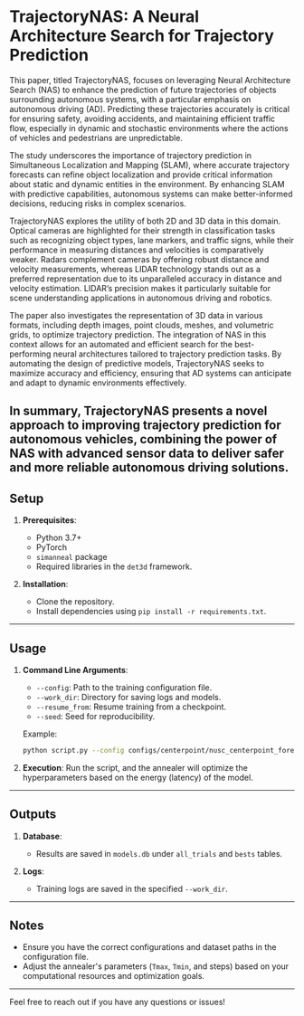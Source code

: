 
# TrajectoryNAS: A Neural Architecture Search for Trajectory Prediction

This paper, titled TrajectoryNAS, focuses on leveraging Neural Architecture Search (NAS) to enhance the prediction of future trajectories of objects surrounding autonomous systems, with a particular emphasis on autonomous driving (AD). Predicting these trajectories accurately is critical for ensuring safety, avoiding accidents, and maintaining efficient traffic flow, especially in dynamic and stochastic environments where the actions of vehicles and pedestrians are unpredictable.

The study underscores the importance of trajectory prediction in Simultaneous Localization and Mapping (SLAM), where accurate trajectory forecasts can refine object localization and provide critical information about static and dynamic entities in the environment. By enhancing SLAM with predictive capabilities, autonomous systems can make better-informed decisions, reducing risks in complex scenarios.

TrajectoryNAS explores the utility of both 2D and 3D data in this domain. Optical cameras are highlighted for their strength in classification tasks such as recognizing object types, lane markers, and traffic signs, while their performance in measuring distances and velocities is comparatively weaker. Radars complement cameras by offering robust distance and velocity measurements, whereas LIDAR technology stands out as a preferred representation due to its unparalleled accuracy in distance and velocity estimation. LIDAR’s precision makes it particularly suitable for scene understanding applications in autonomous driving and robotics.

The paper also investigates the representation of 3D data in various formats, including depth images, point clouds, meshes, and volumetric grids, to optimize trajectory prediction. The integration of NAS in this context allows for an automated and efficient search for the best-performing neural architectures tailored to trajectory prediction tasks. By automating the design of predictive models, TrajectoryNAS seeks to maximize accuracy and efficiency, ensuring that AD systems can anticipate and adapt to dynamic environments effectively.

In summary, TrajectoryNAS presents a novel approach to improving trajectory prediction for autonomous vehicles, combining the power of NAS with advanced sensor data to deliver safer and more reliable autonomous driving solutions.
---

## Setup

1. **Prerequisites**:
   - Python 3.7+
   - PyTorch
   - `simanneal` package
   - Required libraries in the `det3d` framework.

2. **Installation**:
   - Clone the repository.
   - Install dependencies using `pip install -r requirements.txt`.

---

## Usage

1. **Command Line Arguments**:
   - `--config`: Path to the training configuration file.
   - `--work_dir`: Directory for saving logs and models.
   - `--resume_from`: Resume training from a checkpoint.
   - `--seed`: Seed for reproducibility.

   Example:
   ```bash
   python script.py --config configs/centerpoint/nusc_centerpoint_forecast.py --work_dir ./output
   ```

2. **Execution**:
   Run the script, and the annealer will optimize the hyperparameters based on the energy (latency) of the model.

---

## Outputs

1. **Database**:
   - Results are saved in `models.db` under `all_trials` and `bests` tables.

2. **Logs**:
   - Training logs are saved in the specified `--work_dir`.

---

## Notes

- Ensure you have the correct configurations and dataset paths in the configuration file.
- Adjust the annealer's parameters (`Tmax`, `Tmin`, and steps) based on your computational resources and optimization goals.

---

Feel free to reach out if you have any questions or issues!
